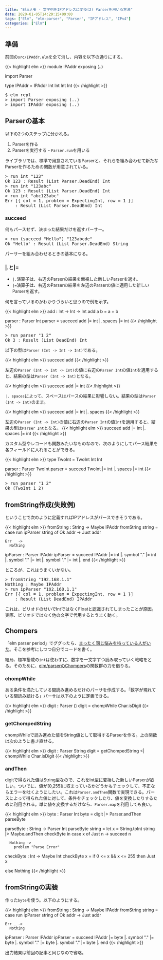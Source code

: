 ```yaml
---
title: "Elmメモ - 文字列をIPアドレスに変換(2) Parserを用いる方法"
date: 2020-01-05T14:29:15+09:00
tags: ["Elm", "elm-parser", "Parser", "IPアドレス", "IPv4"]
categories: ["Elm"]
---
```


## 準備

前回の`src/IPAddr.elm`を全て消し、内容を以下の通りにする。

{{< highlight elm >}}
module IPAddr exposing (..)

import Parser

type IPAddr = IPAddr Int Int Int Int
{{< /highlight >}}

<pre class="cui">
$ elm repl
> import Parser exposing (..)
> import IPAddr exposing (..)
</pre>

## Parserの基本

以下の2つのステップに分かれる。

1. Parserを作る
2. Parserを実行する - `Parser.run`を用いる

ライブラリでは、標準で用意されているParserと、それらを組み合わせて新たなParserを作るための関数が用意されている。

<pre class="cui">
> run int "123"
<span class="cyan">Ok</span> <span class="magenta">123</span> <span class="dgray">: Result (List Parser.DeadEnd) Int</span>
> run int "123abc"
<span class="cyan">Ok</span> <span class="magenta">123</span> <span class="dgray">: Result (List Parser.DeadEnd) Int</span>
> run int "abc123abc"
<span class="cyan">Err</span> [{ col = <span class="magenta">1</span>, problem = <span class="cyan">ExpectingInt</span>, row = <span class="magenta">1</span> }]
    <span class="dgray">: Result (List Parser.DeadEnd) Int</span>
</pre>

### succeed

何もパースせず、決まった結果だけを返すパーサー。

<pre class="cui">
> run (succeed "Hello") "123abcde"
<span class="cyan">Ok</span> <span class="yellow">"Hello"</span> <span class="dgray">: Result (List Parser.DeadEnd) String</span>
</pre>

パーサーを組み合わせるときの基本になる。

### |.と|=

- `|.`演算子は、右辺のParserの結果を無視した新しいParserを返す。
- `|=`演算子は、右辺のParserの結果を左辺のParserの値に適用した新しいParserを返す。

何を言っているのかわかりづらいと思うので例を示す。

{{< highlight elm >}}
add : Int -> Int -> Int
add a b =
  a + b

parser : Parser Int
parser =
  succeed add
    |= int
    |. spaces
    |= int
{{< /highlight >}}

<pre class="cui">
> run parser "1 2"
<span class="cyan">Ok</span> <span class="magenta">3</class> <span class="dgray">: Result (List DeadEnd) Int</span>
</pre>

以下の型は`Parser (Int -> Int -> Int)`である。

{{< highlight elm >}}
succeed add
{{< /highlight >}}

左辺の`Parser (Int -> Int -> Int)`の値に右辺の`Parser Int`の値`Int`を適用すると、結果の型は`Parser (Int -> Int)`となる。

{{< highlight elm >}}
succeed add
    |= int 
{{< /highlight >}}

`|. spaces`によって、スペースはパースの結果に影響しない。結果の型は`Parser (Int -> Int)`のまま。

{{< highlight elm >}}
succeed add
    |= int 
    |. spaces
{{< /highlight >}}

左辺の`Parser (Int -> Int)`の値に右辺の`Parser Int`の値`Int`を適用すると、結果の型は`Parser Int`となる。
{{< highlight elm >}}
succeed add
    |= int 
    |. spaces
    |= int 
{{< /highlight >}}

カスタム型やレコードも関数みたいなものなので、次のようにしてパース結果を各フィールドに入れることができる。

{{< highlight elm >}}
type TwoInt = TwoInt Int Int

parser : Parser TwoInt
parser =
  succeed TwoInt
    |= int
    |. spaces
    |= int
{{< /highlight >}}

<pre class="cui">
> run parser "1 2"
<span class="cyan">Ok</span> (<span class="cyan">TwoInt</span> <span class="magenta">1</span> <span class="magenta">2</span>)
</pre>

## fromString作成(失敗例)

ということで次のように定義すればIPアドレスがパースできそうである。

{{< highlight elm >}}
fromString : String -> Maybe IPAddr
fromString string =
  case run ipParser string of
    Ok addr ->
      Just addr

    Err _ ->
      Nothing


ipParser : Parser IPAddr
ipParser =
  succeed IPAddr
    |= int
    |. symbol "."
    |= int
    |. symbol "."
    |= int
    |. symbol "."
    |= int
    |. end
{{< /highlight >}}

ところが、これはうまくいかない。

<pre class="cui">
> fromString "192.168.1.1"
<span class="cyan">Nothing</span> <span class="dgray">: Maybe IPAddr</span>
> run ipParser "192.168.1.1"
<span class="cyan">Err</span> [{ col = <span class="magenta">1</span>, problem = <span class="cyan">ExpectingInt</span>, row = <span class="magenta">1</span> }]
    <span class="dgray">: Result (List DeadEnd) IPAddr</span>
</pre>

これは、ピリオドのせいでIntではなくFloatと認識されてしまったことが原因。実際、ピリオドではなく他の文字で代用するとうまく動く。

## Chompers

「elm parser period」でググったら、[まったく同じ悩みを持っている人がいた](https://discourse.elm-lang.org/t/how-to-use-elm-parser-to-parse-ints-followed-by-a-period-like-in-ip-addresses/2829)。そこを参考にしつつ自分でコードを書く。

結局、標準搭載の`int`は使わずに、数字を一文字ずつ読み取っていく戦略をとる。そのために、[elm/parserのChompers](https://package.elm-lang.org/packages/elm/parser/latest/Parser#chompers)の関数群の力を借りる。

### chompWhile

ある条件を満たしている間読み進めるだけのパーサを作成する。「数字が現れている間読み続ける」パーサは以下のように定義できる。

{{< highlight elm >}}
digit : Parser ()
digit =
  chompWhile Char.isDigit
{{< /highlight >}}

### getChompedString

chompWhileで読み進めた値をString値として取得するParserを作る。上の関数は次のように書き直せる。

{{< highlight elm >}}
digit : Parser String
digit =
  getChompedString
  <| chompWhile Char.isDigit
{{< /highlight >}}

### andThen

digitで得られた値はString型なので、これをInt型に変換した新しいParserが欲しい。ついでに、値が[0,255]に収まっているかどうかもチェックして、不正ならエラーを吐くようにしたい。これは`Parser.andThen`関数で実現できる。パースによって得られた値に対して、条件をチェックしたり、値を変換したりするために利用される。単に値を変換するだけなら、`Parser.map`を利用しても良い。

{{< highlight elm >}}
byte : Parser Int
byte =
  digit
  |> Parser.andThen parseByte

parseByte : String -> Parser Int
parseByte string =
  let x = String.toInt string
          |> Maybe.andThen checkByte
  in
    case x of
      Just n ->
        succeed n

      Nothing ->
        problem "Parse Error"


checkByte : Int -> Maybe Int
checkByte x =
  if 0 <= x && x <= 255 then
    Just x

  else
    Nothing
{{< /highlight >}}

## fromStringの実装

作った`byte`を使う。以下のようにする。

{{< highlight elm >}}
fromString : String -> Maybe IPAddr
fromString string =
  case run ipParser string of
    Ok addr ->
      Just addr

    Err _ ->
      Nothing


ipParser : Parser IPAddr
ipParser =
  succeed IPAddr
    |= byte
    |. symbol "."
    |= byte
    |. symbol "."
    |= byte
    |. symbol "."
    |= byte
    |. end
{{< /highlight >}}

出力結果は前回の記事と同じなので省略。
